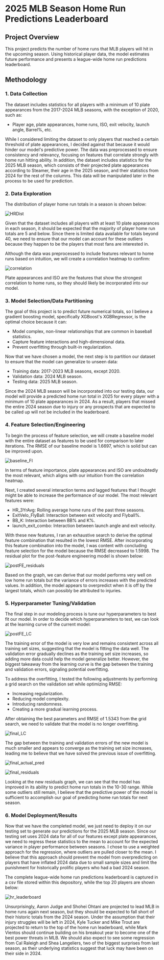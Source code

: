 # **2025 MLB Season Home Run Predictions Leaderboard**

## **Project Overview**
This project predicts the number of home runs that MLB players will hit in the upcoming season. Using historical player data, the model estimates future performance and presents a league-wide home run predictions leaderboard.

## **Methodology**

### **1. Data Collection**
The dataset includes statistics for all players with a minimum of 10 plate appearances from the 2017-2024 MLB seasons, with the exception of 2020, such as:
- Player age, plate appearances, home runs, ISO, exit velocity, launch angle, Barrel%, etc.

While I considered limiting the dataset to only players that reached a certain threshold of plate appearances, I decided against that because it would hinder our model's predictive power. The data was preprocessed to ensure consistency and relevancy, focusing on features that correlate strongly with home run hitting ability.
In addition, the dataset includes statistics for the 2025 MLB season, which consists of their projected plate appearances according to Steamer, their age in the 2025 season, and their statistics from 2024 for the rest of the columns. This data will be manipulated later in the process to be used for prediction. 


### **2. Data Exploration**
The distribution of player home run totals in a season is shown below:

![HRDist](Visualizations/HRDist.png)

Given that the dataset includes all players with at least 10 plate appearances in each season, it should be expected that the majority of player home run totals are 5 and below. Since there is limited data available for totals beyond 40, we need to ensure that
our model can account for these outliers because they happen to be the players that most fans are interested in.

Although the data was preprocessed to include features relevant to home runs based on intuition, we will create a correlation heatmap to confirm:

![correlation](Visualizations/correlation.png)

Plate appearances and ISO are the features that show the strongest correlation to home runs, so they should likely be incorporated into our model.

### **3. Model Selection/Data Partitioning**

The goal of this project is to predict future numerical totals, so I believe a gradient boosting model, specifically XGBoost's XGBRegressor, is the optimal choice because it can:
- Model complex, non-linear relationships that are common in baseball statistics.
- Capture feature interactions and high-dimensional data.
- Prevent overfitting through built-in regularization.

Now that we have chosen a model, the next step is to partition our dataset to ensure that the model can generalize to unseen data:
- Training data: 2017-2023 MLB seasons, except 2020.
- Validation data: 2024 MLB season.
- Testing data: 2025 MLB season.

Since the 2024 MLB season will be incorporated into our testing data, our model will provide a predicted home run total in 2025 for every player with a minimum of 10 plate appearances in 2024. As a result, players that missed the entire 2024 season due to injury or any prospects that are expected to be called up will not be included in the leaderboard.

### **4. Feature Selection/Engineering**

To begin the process of feature selection, we will create a baseline model with the entire dataset as features to be used for comparison to later iterations. The RMSE of our baseline model is 1.6697, which is solid but can be improved upon.

![baseline_FI](Visualizations/baseline_FI.png)

In terms of feature importance, plate appearances and ISO are undoubtedly the most relevant, which aligns with our intuition from the correlation heatmap.

Next, I created several interaction terms and lagged features that I thought might be able to increase the performance of our model. The most relevant features were:
- HR_3YrAvg: Rolling average home runs of the past three seasons.
- ExitVelo_FlyBall: Interaction between exit velocity and Flyball%.
- BB_K: Interaction between BB% and K%.
- launch_exit_combo: Interaction between launch angle and exit velocity.

With these new features, I ran an exhaustive search to derive the optimal feature combination that resulted in the lowest RMSE. After incorporating this feature combination into the model, I was content with concluding feature selection for the model because the RMSE decreased to 1.5998. The residual plot for the post-feature engineering model is shown below:

![postFE_residuals](Visualizations/postFE_residuals.png)

Based on the graph, we can derive that our model performs very well on low home run totals but the variance of errors increases with the predicted values. In addition, the model appears to overpredict when it is off by the largest totals, which can possibly be attributed to injuries.

### **5. Hyperparameter Tuning/Validation**

The final step in our modeling process is tune our hyperparameters to best fit our model. In order to decide which hyperparameters to test, we can look at the learning curve of the current model:

![postFE_LC](Visualizations/postFE_LC.png)

The training error of the model is very low and remains consistent across all training set sizes, suggesting that the model is fitting the data well. The validation error gradually declines as the training set size increases, so adding more data could help the model
generalize better. However, the biggest takeaway from the learning curve is the gap between the training and validation errors, signaling potential overfitting.

To address the overfitting, I tested the following adjustments by performing a grid search on the validation set while optimizing RMSE:
- Increasing regularization.
- Reducing model complexity.
- Introducing randomness.
- Creating a more gradual learning process.

After obtaining the best parameters and RMSE of 1.5343 from the grid search, we need to validate that the model is no longer overfitting. 

![final_LC](Visualizations/final_LC.png)

The gap between the training and validation errors of the new model is much smaller and appears to converge as the training set size increases, leading me to
believe that we have solved the previous issue of overfitting.

![final_actual_pred](Visualizations/final_actual_pred.png)

![final_residuals](Visualizations/final_residuals.png)

Looking at the new residuals graph, we can see that the model has improved in its ability to predict home run totals in the 10-30 range. While some outliers still remain, I believe that the predictive power of the model is sufficient to accomplish our goal of predicting home run totals for next season.

### **6. Model Deployment/Results**

Now that we have the completed model, we just need to deploy it on our testing set to generate our predictions for the 2025 MLB season. 
Since our testing set uses 2024 data for all of our features except plate appearances, we need to regress these statistics to the mean to account for the expected variance in player performance between seasons. I chose to use a weighted approach for the regression, where
outliers are pulled closer to the mean. I believe that this approach should prevent the model from overpredicting on players that have inflated 2024 data due to small sample sizes and limit the punishment for historically prolific players who had a bad 2024 season.

The complete league-wide home run predictions leaderboard is captured in a csv file stored within this depository, while the top 20 players are shown below:

![hr_leaderboard](Visualizations/hr_leaderboard.png)

Unsurprisingly, Aaron Judge and Shohei Ohtani are projected to lead MLB in home runs again next season, but they should be expected to fall short of their historic totals from the 2024 season. Under the assumption that their injury struggles will be left in 2024, Kyle Tucker and Mike Trout are projected to return to the top of the home run leaderboard,
while Mark Vientos should continue building on his breakout year to become one of the best power threats in MLB. We should also expect to see some regression from Cal Raleigh and Shea Langeliers, two of the biggest surprises from last season, as their underlying statistics
suggest that luck may have been on their side in 2024.
